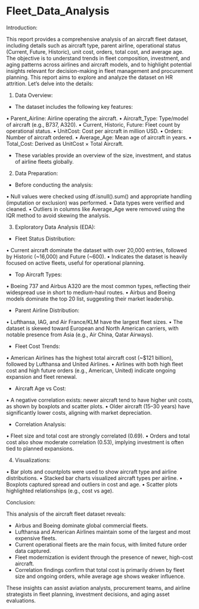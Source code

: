 # Fleet_Data_Analysis

Introduction: 

This report provides a comprehensive analysis of an aircraft fleet dataset, including details such as aircraft type, parent airline, operational status (Current, Future, Historic), unit cost, orders, total cost, and average age. The objective is to understand trends in fleet composition, investment, and aging patterns across airlines and aircraft models, and to highlight potential insights relevant for decision-making in fleet management and procurement planning.
This report aims to explore and analyze the dataset on HR attrition. Let’s delve into the details:

1.	Data Overview:

-	The dataset includes the following key features:

•	Parent_Airline: Airline operating the aircraft.
•	Aircraft_Type: Type/model of aircraft (e.g., B737, A320).
•	Current, Historic, Future: Fleet count by operational status.
•	UnitCost: Cost per aircraft in million USD.
•	Orders: Number of aircraft ordered.
•	 Average_Age: Mean age of aircraft in years.
•	Total_Cost: Derived as UnitCost × Total Aircraft.

-	These variables provide an overview of the size, investment, and status of airline fleets globally.
  
2.	Data Preparation:

-	Before conducting the analysis:

•	Null values were checked using df.isnull().sum() and appropriate handling (imputation or exclusion) was performed.
•	Data types were verified and cleaned.
•	Outliers in columns like Average_Age were removed using the IQR method to avoid skewing the analysis.

3.	Exploratory Data Analysis (EDA):

-	Fleet Status Distribution:

• Current aircraft dominate the dataset with over 20,000 entries, followed by Historic (~16,000) and Future (~600).
• Indicates the dataset is heavily focused on active fleets, useful for operational planning.

-	Top Aircraft Types:

• Boeing 737 and Airbus A320 are the most common types, reflecting their widespread use in short to medium-haul routes.
• Airbus and Boeing models dominate the top 20 list, suggesting their market leadership.

-	Parent Airline Distribution:

• Lufthansa, IAG, and Air France/KLM have the largest fleet sizes.
• The dataset is skewed toward European and North American carriers, with notable presence from Asia (e.g., Air China, Qatar Airways).

-	Fleet Cost Trends:

• American Airlines has the highest total aircraft cost (~$121 billion), followed by Lufthansa and United Airlines.
• Airlines with both high fleet cost and high future orders (e.g., American, United) indicate ongoing expansion and fleet renewal.

-	Aircraft Age vs Cost:

• A negative correlation exists: newer aircraft tend to have higher unit costs, as shown by boxplots and scatter plots.
• Older aircraft (15–30 years) have significantly lower costs, aligning with market depreciation.

-	Correlation Analysis:

• Fleet size and total cost are strongly correlated (0.69).
• Orders and total cost also show moderate correlation (0.53), implying investment is often tied to planned expansions.

4.	Visualizations:

• Bar plots and countplots were used to show aircraft type and airline distributions.
• Stacked bar charts visualized aircraft types per airline.
• Boxplots captured spread and outliers in cost and age.
• Scatter plots highlighted relationships (e.g., cost vs age).

Conclusion:

This analysis of the aircraft fleet dataset reveals:
- Airbus and Boeing dominate global commercial fleets.
- Lufthansa and American Airlines maintain some of the largest and most expensive fleets.
- Current operational fleets are the main focus, with limited future order data captured.
- Fleet modernization is evident through the presence of newer, high-cost aircraft.
- Correlation findings confirm that total cost is primarily driven by fleet size and ongoing orders, while average age shows weaker influence.

These insights can assist aviation analysts, procurement teams, and airline strategists in fleet planning, investment decisions, and aging asset evaluations.

